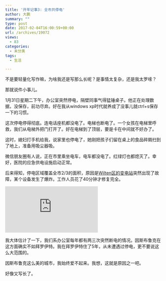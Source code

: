 ```yaml
---
title: '开年记事3: 全市共停电'
author: 大鹏
summary: ""
type: post
date: 2017-02-04T16:00:59+00:00
url: /archives/19072
views:
  - 83
categories:
  - 未分类
tags:
  - 生活

---
```

不是要轻量化写作嘛，为啥我还是写那么长呢？是事情太复杂，还是我太罗嗦？

那就说件小事儿。

1月31日星期二下午，办公室突然停电，隔壁同事气得猛锤桌子。他正在处理数据，没保存，前功尽弃。好在我从windows xp时代就养成了没事儿就ctrl+s保存一下的习惯。

这次停电停得彻底。连电话座机都没电了。电梯也断电了。一个女孩在电梯里呼救，我们从电梯外把门打开了。好在电梯到了顶层，要是卡在中间就不好办了。

这时，媳妇打手机给我，说家里也停电了，她刚把孩子们留在桌上的食品碎屑扫到了地上，准备用吸尘器吸。

微信朋友圈有人说，正在市里乘坐电车，电车都没电了。红绿灯也都熄灭了。幸好，医院的应急供电设施启动正常。

后来得知，停电区域覆盖全市2/3的面积，原因是[Wilten区的变电站][1]突然出现了故障，某个设备发生了爆炸。工作人员花了40分钟才修复完全。

![enter image description here][2]

我大体估计了一下，我们系办公室每年都有两三次突然断电的情况。因斯布鲁克在这方面确实不如拜罗伊特。我在拜罗伊特住了5年，从未遭遇过停电，更不要说这么大范围的。

因斯布鲁克这么美的城市，我始终爱不起来。我想，这就是原因之一吧。

好像又写长了。

 [1]: http://www.tt.com/panorama/gesellschaft/12564020-91/stromausfall-in-innsbruck-pl%C3%B6tzlich-gingen-die-lichter-aus.csp
 [2]: http://www.tt.com/csp/cms/sites/dt.common.streams.StreamServer.cls?STREAMOID=486KChhB$IIcCLnsG0O1qc$daE2N3K4ZzOUsqbU5sYslJ58GYXY4zbv16l27d6NtWCsjLu883Ygn4B49Lvm9bPe2QeMKQdVeZmXF$9l$4uCZ8QDXhaHEp3rvzXRJFdy0KqPHLoMevcTLo3h8xh70Y6N_U_CryOsw6FTOdKL_jpQ-&CONTENTTYPE=image/jpeg
